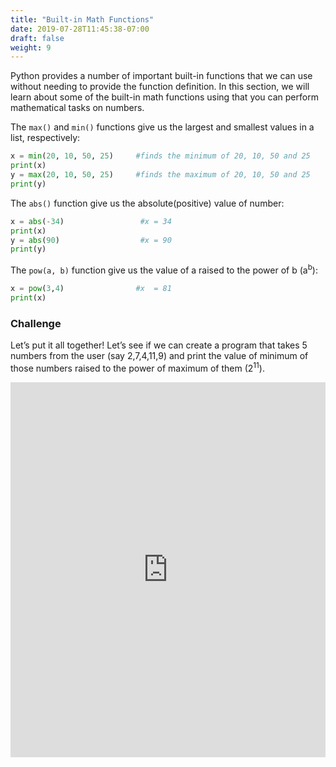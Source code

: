 ```yaml
---
title: "Built-in Math Functions"
date: 2019-07-28T11:45:38-07:00
draft: false
weight: 9
---
```


Python provides a number of important built-in functions that we can use without needing to provide the function definition. In this section, we will learn about some of the built-in math functions using that you can perform mathematical tasks on numbers.

The  `max()` and  `min()` functions give us the largest and smallest values in a list, respectively:

```python
x = min(20, 10, 50, 25)		#finds the minimum of 20, 10, 50 and 25
print(x)
y = max(20, 10, 50, 25)		#finds the maximum of 20, 10, 50 and 25
print(y)
```

The  `abs()` function give us the absolute(positive) value of number:

```python
x = abs(-34)		         #x = 34
print(x)
y = abs(90)			         #x = 90
print(y)
```

The  `pow(a, b)` function give us the value of a raised to the power of b (a<sup>b</sup>):

```python
x = pow(3,4)		        #x  = 81
print(x)
```

### Challenge

Let’s put it all together! Let’s see if we can create a program that takes 5 numbers from the user (say 2,7,4,11,9) and print the value of minimum of those numbers raised to the power of maximum of them (2<sup>11</sup>).

<iframe height="600px" width="100%" 
 src="https://repl.it/@nuevofoundation/python-blank?lite=true" scrolling="no" frameborder="no" allowtransparency="true" allowfullscreen="true" sandbox="allow-forms allow-pointer-lock allow-popups allow-same-origin allow-scripts allow-modals"></iframe>
